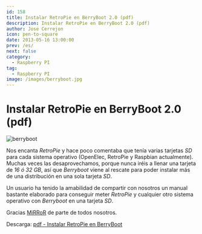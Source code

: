 ```yaml
---
id: 158
title: Instalar RetroPie en BerryBoot 2.0 (pdf)
description: Instalar RetroPie en BerryBoot 2.0 (pdf)
author: Jose Cerrejon
icon: pen-to-square
date: 2013-05-16 13:00:00
prev: /es/
next: false
category:
  - Raspberry PI
tag:
  - Raspberry PI
image: /images/berryboot.jpg
---
```


# Instalar RetroPie en BerryBoot 2.0 (pdf)

![berryboot](/images/berryboot.jpg)

Nos encanta *RetroPie* y hace poco comentaba que tenía varias tarjetas *SD* para cada sistema operativo (OpenElec, RetroPie y Raspbian actualmente). Muchas veces las desaprovechamos, porque nunca iréis a llenar una tarjeta de *16 ó 32 GB*, así que *Berryboot* viene al rescate para poder instalar más de una distribución en una sola tarjeta *SD*.

Un usuario ha tenido la amabilidad de compartir con nosotros un manual bastante elaborado para conseguir meter *RetroPie* y cualquier otro sistema operativo con *Berryboot* en una tarjeta *SD*.

Gracias [MiRRoR](mailto:mirror.k2@gmail.com) de parte de todos nosotros.

Descarga: [pdf - Instalar RetroPie en BerryBoot](/res/Instalar_RetroPie_en_BerryBoot.pdf) 